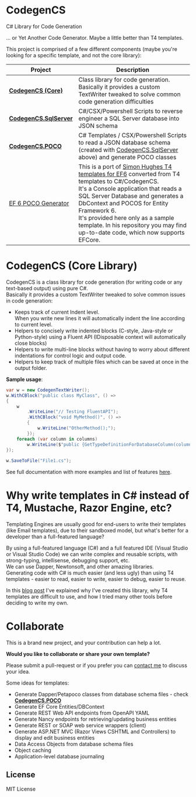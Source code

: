 # CodegenCS
C# Library for Code Generation

... or Yet Another Code Generator. Maybe a little better than T4 templates.

This project is comprised of a few different components (maybe you're looking for a specific template, and not the core library):

Project | Description
------------ | -------------
[**CodegenCS (Core)**](https://github.com/Drizin/CodegenCS/tree/master/src/CodegenCS) | Class library for code generation. Basically it provides a custom TextWriter tweaked to solve common code generation difficulties
 [**CodegenCS.SqlServer**](https://github.com/Drizin/CodegenCS/tree/master/src/CodegenCS.SqlServer) | C#/CSX/Powershell Scripts to reverse engineer a SQL Server database into JSON schema
[**CodegenCS.POCO**](https://github.com/Drizin/CodegenCS/tree/master/src/CodegenCS.POCO) | C# Templates / CSX/Powershell Scripts to read a JSON database schema (created with [CodegenCS.SqlServer](https://github.com/Drizin/CodegenCS/tree/master/src/CodegenCS.SqlServer) above) and generate POCO classes
[EF 6 POCO Generator](https://github.com/Drizin/CodegenCS/tree/master/src/Templates/EF6-POCO-Generator) | This is a port of [Simon Hughes T4 templates for EF6](https://github.com/sjh37/EntityFramework-Reverse-POCO-Code-First-Generator) converted from T4 templates to C#/CodegenCS. <br/>  It's a Console application that reads a SQL Server Database and generates a DbContext and POCOS for Entity Framework 6. <br/> It's provided here only as a sample template. In his repository you may find up-to-date code, which now supports EFCore.


# CodegenCS (Core Library)

CodegenCS is a class library for code generation (for writing code or any text-based output) using pure C#.  
Basically it provides a custom TextWriter tweaked to solve common issues in code generation:
- Keeps track of current Indent level.  
  When you write new lines it will automatically indent the line according to current level. 
- Helpers to concisely write indented blocks (C-style, Java-style or Python-style) using a Fluent API
  (IDisposable context will automatically close blocks)
- Helpers to write multi-line blocks without having to worry about different indentations for control logic and output code.
- Helpers to keep track of multiple files which can be saved at once in the output folder.

**Sample usage**:

```cs
var w = new CodegenTextWriter();
w.WithCBlock("public class MyClass", () =>
{
    w
        .WriteLine("// Testing FluentAPI");
        .WithCBlock("void MyMethod()", () =>
        {
            w.WriteLine("OtherMethod();");
        });
    foreach (var column in columns)
        w.WriteLine($"public {GetTypeDefinitionForDatabaseColumn(column)} {propertyName} {{ get; set; }}");
});
    
w.SaveToFile("File1.cs"); 
```

See full documentation with more examples and list of features [here](https://github.com/Drizin/CodegenCS/tree/master/src/CodegenCS).

# Why write templates in C# instead of T4, Mustache, Razor Engine, etc?

Templating Engines are usually good for end-users to write their templates (like Email templates), due to their sandboxed model, but what's better for a developer than a full-featured language?

By using a full-featured language (C#) and a full featured IDE (Visual Studio or Visual Studio Code) we can write complex and reusable scripts, with strong-typing, intellisense, debugging support, etc.  
We can use Dapper, Newtonsoft, and other amazing libraries.  
Generating code with C# is much easier (and less ugly) than using T4 templates - easier to read, easier to write, easier to debug, easier to reuse.  

In this [blog post](http://drizin.io/yet-another-code-generator/) I've explained why I've created this library, why T4 templates are difficult to use, and how I tried many other tools before deciding to write my own.


# Collaborate

This is a brand new project, and your contribution can help a lot.  

**Would you like to collaborate or share your own template?**  

Please submit a pull-request or if you prefer you can [contact me](http://drizin.io/pages/Contact/) to discuss your idea.


Some ideas for templates:
- Generate Dapper/Petapoco classes from database schema files - check [**CodegenCS.POCO**](https://github.com/Drizin/CodegenCS/tree/master/src/CodegenCS.POCO)
- Generate EF Core Entities/DBContext
- Generate REST Web API endpoints from OpenAPI YAML
- Generate Nancy endpoints for retrieving/updating business entities
- Generate REST or SOAP web service wrappers (client)
- Generate ASP.NET MVC (Razor Views CSHTML and Controllers) to display and edit business entities
- Data Access Objects from database schema files
- Object caching
- Application-level database journaling




## License
MIT License
